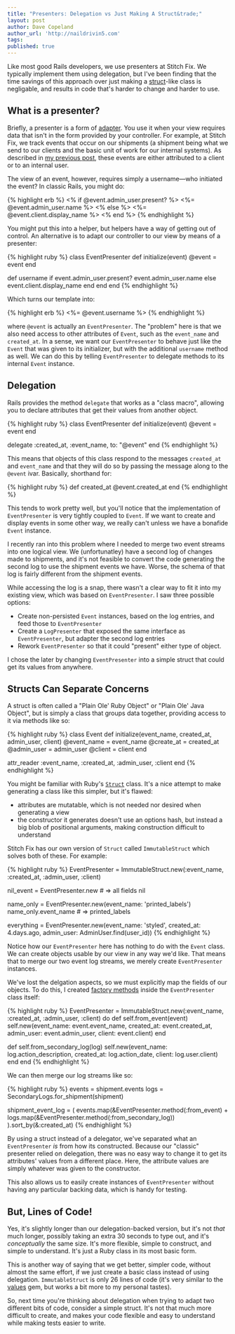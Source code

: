 ```yaml
---
title: "Presenters: Delegation vs Just Making A Struct&trade;"
layout: post
author: Dave Copeland
author_url: 'http://naildrivin5.com'
tags:
published: true
---
```


Like most good Rails developers, we use presenters at Stitch Fix.  We typically implement them using delegation, but I've been
finding that the time savings of this approach over just making a [struct]-like class is negligable, and results in code that's
harder to change and harder to use.

<!-- more -->

## What is a presenter?

Briefly, a presenter is a form of [adapter].  You use it when your view requires data that isn't in the form provided by your
controller.  For example, at Stitch Fix, we track events that occur on our shipments (a shipment being what we send to our
clients and the basic unit of work for our internal systems).  As described in [my previous post][superblog], these events are
either attributed to a client or to an internal user.

The view of an event, however, requires simply a username—who initiated the event?  In classic Rails, you might do:

{% highlight erb %}
<% if @event.admin_user.present? %>
  <%= @event.admin_user.name %>
<% else %>
  <%= @event.client.display_name %>
<% end %>
{% endhighlight %}

You might put this into a helper, but helpers have a way of getting out of control.  An alternative is to adapt our controller to
our view by means of a presenter:

{% highlight ruby %}
class EventPresenter
  def initialize(event)
    @event = event
  end

  def username
    if event.admin_user.present?
      event.admin_user.name
    else
      event.client.display_name
    end
  end
end
{% endhighlight %}

Which turns our template into:

{% highlight erb %}
<%= @event.username %>
{% endhighlight %}

where `@event` is actually an `EventPresenter`.  The "problem" here is that we also need access to other attributes of `Event`,
such as the `event_name` and `created_at`.  In a sense, we want our `EventPresenter` to behave just like the
`Event` that was given to its initializer, but with the additional `username` method as well.  We can do this by telling
`EventPresenter` to delegate methods to its internal `Event` instance.

## Delegation

Rails provides the method `delegate` that works as a "class macro", allowing you to declare attributes that get their values from
another object.

{% highlight ruby %}
class EventPresenter
  def initialize(event)
    @event = event
  end

  delegate :created_at, :event_name, to: "@event"
end
{% endhighlight %}

This means that objects of this class respond to the messages `created_at` and `event_name` and that they will do so by passing
the message along to the `@event` ivar.  Basically, shorthand for:

{% highlight ruby %}
  def created_at
    @event.created_at
  end
{% endhighlight %}

This tends to work pretty well, but you'll notice that the implementation of `EventPresenter` is very tightly coupled to `Event`.
If we want to create and display events in some other way, we really can't unless we have a bonafide `Event` instance.

I recently ran into this problem where I needed to merge two event streams into one logical view.  We (unfortunatley) have a
second log of changes made to shipments, and it's not feasible to convert the code generating the second log to use the shipment
events we have.  Worse, the schema of that log is fairly different from the shipment events.

While accessing the log is a snap, there wasn't a clear way to fit it into my existing view, which was based on `EventPresenter`.
I saw three possible options:

* Create non-persisted `Event` instances, based on the log entries, and feed those to `EventPresenter`
* Create a `LogPresenter` that exposed the same interface as `EventPresenter`, but adapter the second log entries
* Rework `EventPresenter` so that it could "present" either type of object.

I chose the later by changing `EventPresenter` into a simple struct that could get its values from anywhere.

## Structs Can Separate Concerns

A struct is often called a "Plain Ole' Ruby Object" or "Plain Ole' Java Object", but is simply a class that
groups data together, providing access to it via methods like so:

{% highlight ruby %}
class Event
  def initialize(event_name, created_at, admin_user, client)
    @event_name = event_name
    @create_at  = created_at
    @admin_user = admin_user
    @client     = client
  end

  attr_reader :event_name, :created_at, :admin_user, :client
end
{% endhighlight %}

You might be familiar with Ruby's [`Struct`][Struct] class.  It's a nice attempt to make generating a class like this simpler, but it's flawed:

* attributes are mutatable, which is not needed nor desired when generating a view
* the constructor it generates doesn't use an options hash, but instead a big blob of positional arguments, making construction
difficult to understand

Stitch Fix has our own version of `Struct` called `ImmutableStruct` which solves both of these.  For example:

{% highlight ruby %}
EventPresenter = ImmutableStruct.new(:event_name,
                                     :created_at,
                                     :admin_user,
                                     :client)

nil_event = EventPresenter.new # => all fields nil

name_only = EventPresenter.new(event_name: 'printed_labels')
name_only.event_name # => printed_labels


everything = EventPresenter.new(event_name: 'styled',
                                created_at: 4.days.ago,
                                admin_user: AdminUser.find(user_id))
{% endhighlight %}

Notice how our `EventPresenter` here has nothing to do with the `Event` class.  We can create objects usable by our view in any
way we'd like.  That means that to merge our two event log streams, we merely create `EventPresenter` instances.

We've lost the delgation aspects, so we must explicitly map the fields of our objects.  To do this, I created [factory methods]
inside the `EventPresenter` class itself:

{% highlight ruby %}
EventPresenter = ImmutableStruct.new(:event_name,
                                     :created_at,
                                     :admin_user,
                                     :client) do
  def self.from_event(event)
    self.new(event_name: event.event_name,
             created_at: event.created_at,
             admin_user: event.admin_user,
                 client: event.client)
  end

  def self.from_secondary_log(log)
    self.new(event_name: log.action_description,
             created_at: log.action_date,
                 client: log.user.client)
  end
end
{% endhighlight %}

We can then merge our log streams like so:

{% highlight ruby %}
events = shipment.events
logs   = SecondaryLogs.for_shipment(shipment)

shipment_event_log = (
    events.map(&EventPresenter.method(:from_event) +
      logs.map(&EventPresenter.method(:from_secondary_log))
  ).sort_by(&:created_at)
{% endhighlight %}

By using a struct instead of a delegator, we've separated what an `EventPresenter` *is* from  how its constructed.  Because our "classic" presenter
relied on delegation, there was no easy way to change it to get its attributes' values from a different place.  Here, the
attribute values are simply whatever was given to the constructor.

This also allows us to easily create instances of `EventPresenter` without having any particular backing data, which is handy for
testing.

## But, Lines of Code!

Yes, it's slightly longer than our delegation-backed version, but it's not *that* much longer, possibly taking an extra 30
seconds to type out, and it's *conceptually* the same size.  It's more flexible, simple to construct, and simple to understand.  It's just a Ruby class in its most basic form.

This is another way of saying that we get better, simpler code, without almost the same effort, if we just create a basic class
instead of using delegation.  `ImmutableStruct` is only 26 lines of code (it's very similar to the [values] gem, but works a bit
more to my personal tastes).

So, next time you're thinking about delegation when trying to adapt two different bits of code, consider a simple struct.  It's
not that much more difficult to create, and makes your code flexible and easy to understand while making tests easier to write.

[struct]: http://en.wikipedia.org/wiki/Struct_(C_programming_language)
[adapter]: http://en.wikipedia.org/wiki/Adapter_pattern
[superblog]: http://technology.stitchfix.com/blog/2013/12/10/startup-engineering-team-super-powers/
[Struct]: http://www.ruby-doc.org/core-2.0.0/Struct.html
[factory methods]: http://en.wikipedia.org/wiki/Factory_method_pattern
[values]: https://github.com/tcrayford/values
